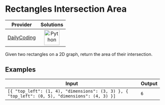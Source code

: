 # Rectangles Intersection Area

<!-- INFO TABLE BEGIN -->

| Provider                                              | Solutions                                                                                                                                        |
| :---------------------------------------------------: | :----------------------------------------------------------------------------------------------------------------------------------------------: |
| [DailyCoding](../../../docs/providers/DailyCoding.md) | [<img src="https://res.cloudinary.com/rascaltwo/image/upload/v1631924087/python_xzdlti.svg" alt="Python" title="Python" width="50" />](solve.py) |

<!-- INFO TABLE END -->

Given two rectangles on a 2D graph, return the area of their intersection.

## Examples

| Input                                                                                          | Output |
| ---------------------------------------------------------------------------------------------- | ------ |
| `[{ "top_left": (1, 4), "dimensions": (3, 3) }, { "top_left": (0, 5), "dimensions": (4, 3) }]` | `6`    |
